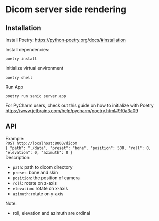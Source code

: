 # Dicom server side rendering

## Installation
Install Poetry: https://python-poetry.org/docs/#installation

Install dependencies:
```commandline
poetry install
```
Initialize virtual environment
```commandline
poetry shell
```
Run App
```commandline
poetry run sanic server.app
```
For PyCharm users, check out this guide on how to initialize with Poetry
https://www.jetbrains.com/help/pycharm/poetry.html#9f0a3a09

## API

Example: <br>
`POST http://localhost:8000/dicom` <br>
`{
    "path": "./data",
    "preset": "bone",
    "position": 500,
    "roll": 0,
    "elevation": 0,
    "azimuth": 0
}` <br>
Description: <br>

- `path`: path to dicom directory
- `preset`: bone and skin
- `position`: the position of camera
- `roll`: rotate on z-axis
- `elevation`: rotate on x-axis
- `azimuth`: rotate on y-axis

Note: <br>

- roll, elevation and azimuth are ordinal
